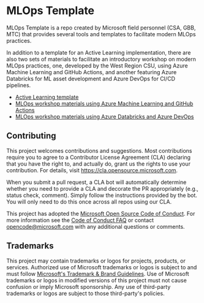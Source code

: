 # MLOps Template
MLOps Template is a repo created by Microsoft field personnel (CSA, GBB, MTC) that provides several tools and templates to facilitate modern MLOps practices. 

In addition to a template for an Active Learning implementation, there are also two sets of materials to facilitate an introductory workshop on modern MLOps practices, one, developed by the West Region CSU, using Azure Machine Learning and GitHub Actions, and another featuring Azure Databricks for ML asset development and Azure DevOps for CI/CD pipelines.

- [Active Learning template](/src/active_learning_cv/)
- [MLOps workshop materials using Azure Machine Learning and GitHub Actions](/src/workshop/)
- [MLOps workshop materials using Azure Databricks and Azure DevOps](MLOps-ADO-ADB/src/workshop/)


## Contributing

This project welcomes contributions and suggestions.  Most contributions require you to agree to a
Contributor License Agreement (CLA) declaring that you have the right to, and actually do, grant us
the rights to use your contribution. For details, visit https://cla.opensource.microsoft.com.

When you submit a pull request, a CLA bot will automatically determine whether you need to provide
a CLA and decorate the PR appropriately (e.g., status check, comment). Simply follow the instructions
provided by the bot. You will only need to do this once across all repos using our CLA.

This project has adopted the [Microsoft Open Source Code of Conduct](https://opensource.microsoft.com/codeofconduct/).
For more information see the [Code of Conduct FAQ](https://opensource.microsoft.com/codeofconduct/faq/) or
contact [opencode@microsoft.com](mailto:opencode@microsoft.com) with any additional questions or comments.

## Trademarks

This project may contain trademarks or logos for projects, products, or services. Authorized use of Microsoft 
trademarks or logos is subject to and must follow
[Microsoft's Trademark & Brand Guidelines](https://www.microsoft.com/en-us/legal/intellectualproperty/trademarks/usage/general).
Use of Microsoft trademarks or logos in modified versions of this project must not cause confusion or imply Microsoft sponsorship.
Any use of third-party trademarks or logos are subject to those third-party's policies.
